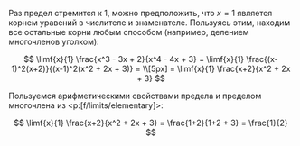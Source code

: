 Раз предел стремится к $1$, можно предположить, что $x=1$ является корнем уравений в числителе и знаменателе. Пользуясь этим, находим все остальные корни любым способом (например, делением многочленов уголком):

$$ \limf{x}{1} \frac{x^3 - 3x + 2}{x^4 - 4x + 3} = \limf{x}{1} \frac{(x-1)^2(x+2)}{(x-1)^2(x^2 + 2x + 3)} = \\[5px] = \limf{x}{1} \frac{x+2}{x^2 + 2x + 3} $$

Пользуемся арифметическими свойствами предела и пределом многочлена из <p:[f/limits/elementary]>:

$$ \limf{x}{1} \frac{x+2}{x^2 + 2x + 3} = \frac{1+2}{1+2 + 3} = \frac{1}{2} $$